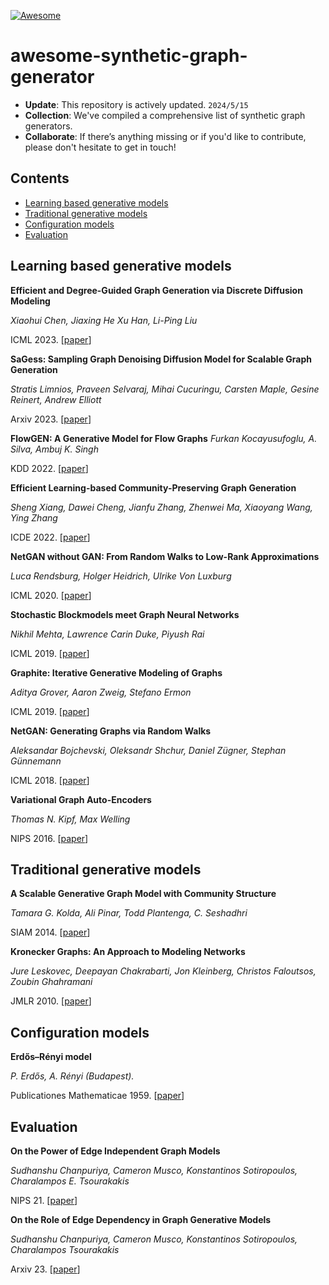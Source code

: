 [![Awesome](https://cdn.rawgit.com/sindresorhus/awesome/d7305f38d29fed78fa85652e3a63e154dd8e8829/media/badge.svg)](https://github.com/hee9joon/Awesome-Diffusion-Models) 

# awesome-synthetic-graph-generator


+ **Update**: This repository is actively updated.  `2024/5/15`
+ **Collection**: We've compiled a comprehensive list of synthetic graph generators.
+ **Collaborate**: If there’s anything missing or if you'd like to contribute, please don't hesitate to get in touch!



## Contents



+ [Learning based generative models](#Learning-based-generative-models)
+ [Traditional generative models](#Traditional-generative-models)
+ [Configuration models](#Configuration-models)
+ [Evaluation](#Evaluation)






## Learning based generative models

**Efficient and Degree-Guided Graph Generation via Discrete Diffusion Modeling**

*Xiaohui Chen, Jiaxing He Xu Han, Li-Ping Liu*

ICML 2023. [[paper](https://arxiv.org/pdf/2305.04111.pdf)]

**SaGess: Sampling Graph Denoising Diffusion Model for Scalable Graph Generation**

*Stratis Limnios, Praveen Selvaraj, Mihai Cucuringu, Carsten Maple, Gesine Reinert, Andrew Elliott*

Arxiv 2023. [[paper](https://arxiv.org/abs/2306.16827)]

**FlowGEN: A Generative Model for Flow Graphs**
*Furkan Kocayusufoglu, A. Silva, Ambuj K. Singh*

KDD 2022. [[paper](https://dl.acm.org/doi/10.1145/3534678.3539406)]

**Efficient Learning-based Community-Preserving Graph Generation**

*Sheng Xiang, Dawei Cheng, Jianfu Zhang, Zhenwei Ma, Xiaoyang Wang, Ying Zhang*

ICDE 2022. [[paper](https://ieeexplore.ieee.org/document/9835281)]


**NetGAN without GAN: From Random Walks to Low-Rank Approximations**

*Luca Rendsburg, Holger Heidrich, Ulrike Von Luxburg*

ICML 2020. [[paper](https://proceedings.mlr.press/v119/rendsburg20a.html)]

**Stochastic Blockmodels meet Graph Neural Networks**

*Nikhil Mehta, Lawrence Carin Duke, Piyush Rai*

ICML 2019. [[paper](https://proceedings.mlr.press/v97/mehta19a.html)]

**Graphite: Iterative Generative Modeling of Graphs**

*Aditya Grover, Aaron Zweig, Stefano Ermon*

ICML 2019. [[paper](https://arxiv.org/pdf/1803.10459)]

**NetGAN: Generating Graphs via Random Walks**

*Aleksandar Bojchevski, Oleksandr Shchur, Daniel Zügner, Stephan Günnemann*

ICML 2018. [[paper](https://paperswithcode.com/paper/netgan-generating-graphs-via-random-walks)]

**Variational Graph Auto-Encoders**

*Thomas N. Kipf, Max Welling*

NIPS 2016. [[paper](https://arxiv.org/abs/1611.07308)]





## Traditional generative models

**A Scalable Generative Graph Model with Community Structure**

*Tamara G. Kolda, Ali Pinar, Todd Plantenga, C. Seshadhri*

SIAM 2014. [[paper](https://arxiv.org/abs/1302.6636)]

**Kronecker Graphs: An Approach to Modeling Networks**

*Jure Leskovec, Deepayan Chakrabarti, Jon Kleinberg, Christos Faloutsos, Zoubin Ghahramani*

JMLR 2010. [[paper](https://www.jmlr.org/papers/volume11/leskovec10a/leskovec10a.pdf)]





## Configuration models

**Erdős–Rényi model**

*P. Erdős, A. Rényi (Budapest).*

Publicationes Mathematicae 1959. [[paper](https://www.renyi.hu/~p_erdos/1959-11.pdf)]





## Evaluation

**On the Power of Edge Independent Graph Models**

*Sudhanshu Chanpuriya, Cameron Musco, Konstantinos Sotiropoulos, Charalampos E. Tsourakakis*

NIPS 21. [[paper](https://arxiv.org/abs/2111.00048)]

**On the Role of Edge Dependency in Graph Generative Models**

*Sudhanshu Chanpuriya, Cameron Musco, Konstantinos Sotiropoulos, Charalampos Tsourakakis*

Arxiv 23. [[paper](https://arxiv.org/abs/2312.03691)]


